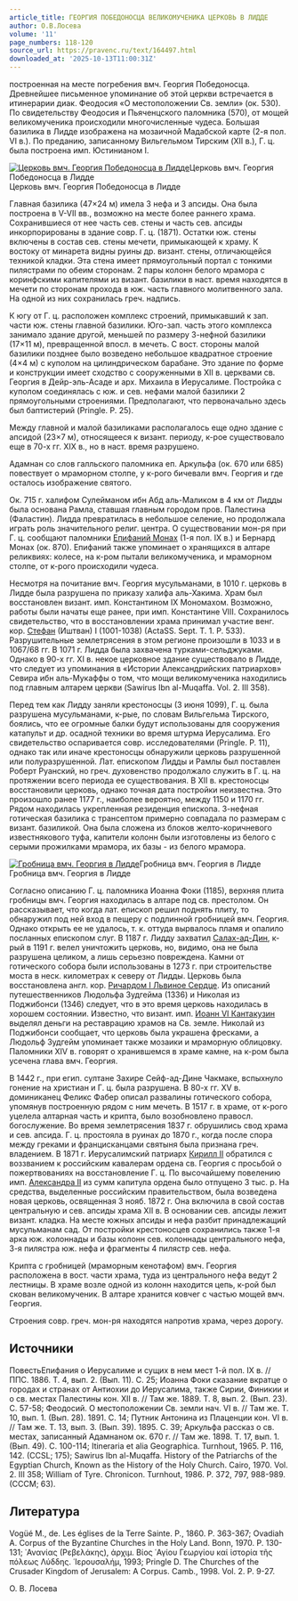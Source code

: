 ```yaml
---
article_title: ГЕОРГИЯ ПОБЕДОНОСЦА ВЕЛИКОМУЧЕНИКА ЦЕРКОВЬ В ЛИДДЕ
author: О.В.Лосева
volume: '11'
page_numbers: 118-120
source_url: https://pravenc.ru/text/164497.html
downloaded_at: '2025-10-13T11:00:31Z'
---
```


построенная на месте погребения вмч. Георгия Победоносца. Древнейшее письменное упоминание об этой церкви встречается в итинерарии диак. Феодосия «О местоположении Св. земли» (ок. 530). По свидетельству Феодосия и Пьяченцского паломника (570), от мощей великомученика происходили многочисленные чудеса. Большая базилика в Лидде изображена на мозаичной Мадабской карте (2-я пол. VI в.). По преданию, записанному Вильгельмом Тирским (XII в.), Г. ц. была построена имп. Юстинианом I.

[![Церковь вмч. Георгия Победоносца в Лидде](https://pravenc.ru/data/411/468/1234/i200.jpg "Кликните для увеличения картинки")](https://pravenc.ru/data/411/468/1234/i400.jpg)Церковь вмч. Георгия Победоносца в Лидде  
Церковь вмч. Георгия Победоносца в Лидде

Главная базилика (47×24 м) имела 3 нефа и 3 апсиды. Она была построена в V-VII вв., возможно на месте более раннего храма. Сохранившиеся от нее часть сев. стены и часть сев. апсиды инкорпорированы в здание совр. Г. ц. (1871). Остатки юж. стены включены в состав сев. стены мечети, примыкающей к храму. К востоку от минарета видны руины др. визант. стены, отличающейся техникой кладки. Эта стена имеет прямоугольный портал с тонкими пилястрами по обеим сторонам. 2 пары колонн белого мрамора с коринфскими капителями из визант. базилики в наст. время находятся в мечети по сторонам прохода в юж. часть главного молитвенного зала. На одной из них сохранилась греч. надпись.

К югу от Г. ц. расположен комплекс строений, примыкавший к зап. части юж. стены главной базилики. Юго-зап. часть этого комплекса занимало здание другой, меньшей по размеру 3-нефной базилики (17×11 м), превращенной впосл. в мечеть. С вост. стороны малой базилики позднее было возведено небольшое квадратное строение (4×4 м) с куполом на цилиндрическом барабане. Это здание по форме и конструкции имеет сходство с сооруженными в XII в. церквами св. Георгия в Дейр-эль-Асаде и арх. Михаила в Иерусалиме. Постройка с куполом соединялась с юж. и сев. нефами малой базилики 2 прямоугольными строениями. Предполагают, что первоначально здесь был баптистерий (Pringle. P. 25).

Между главной и малой базиликами располагалось еще одно здание с апсидой (23×7 м), относящееся к визант. периоду, к-рое существовало еще в 70-х гг. XIX в., но в наст. время разрушено.

Адамнан со слов галльского паломника еп. Аркульфа (ок. 670 или 685) повествует о мраморном столпе, у к-рого бичевали вмч. Георгия и где осталось изображение святого.

Ок. 715 г. халифом Сулейманом ибн Абд аль-Маликом в 4 км от Лидды была основана Рамла, ставшая главным городом пров. Палестина (Фаластин). Лидда превратилась в небольшое селение, но продолжала играть роль значительного религ. центра. О существовании мон-ря при Г. ц. сообщают паломники [Епифаний Монах](<https://pravenc.ru/text/Епифаний Монах.html>) (1-я пол. IX в.) и Бернард Монах (ок. 870). Епифаний также упоминает о хранящихся в алтаре реликвиях: колесе, на к-ром пытали великомученика, и мраморном столпе, от к-рого происходили чудеса.

Несмотря на почитание вмч. Георгия мусульманами, в 1010 г. церковь в Лидде была разрушена по приказу халифа аль-Хакима. Храм был восстановлен визант. имп. Константином IX Мономахом. Возможно, работы были начаты еще ранее, при имп. Константине VIII. Сохранилось свидетельство, что в восстановлении храма принимал участие венг. кор. [Стефан](https://pravenc.ru/text/Стефан.html) (Иштван) I (1001-1038) (ActaSS. Sept. T. 1. P. 533). Разрушительные землетрясения в этом регионе произошли в 1033 и в 1067/68 гг. В 1071 г. Лидда была захвачена турками-сельджуками. Однако в 90-х гг. XI в. некое церковное здание существовало в Лидде, что следует из упоминания в «Истории Александрийских патриархов» Севира ибн аль-Мукаффы о том, что мощи великомученика находились под главным алтарем церкви (Sawirus Ibn al-Muqaffa. Vol. 2. III 358).

Перед тем как Лидду заняли крестоносцы (3 июня 1099), Г. ц. была разрушена мусульманами, к-рые, по словам Вильгельма Тирского, боялись, что ее огромные балки будут использованы для сооружения катапульт и др. осадной техники во время штурма Иерусалима. Его свидетельство оспаривается совр. исследователями (Pringle. P. 11), однако так или иначе крестоносцы обнаружили церковь разрушенной или полуразрушенной. Лат. епископом Лидды и Рамлы был поставлен Роберт Руанский, но греч. духовенство продолжало служить в Г. ц. на протяжении всего периода ее существования. В XII в. крестоносцы восстановили церковь, однако точная дата постройки неизвестна. Это произошло ранее 1177 г., наиболее вероятно, между 1150 и 1170 гг. Рядом находилась укрепленная резиденция епископа. 3-нефная готическая базилика с трансептом примерно совпадала по размерам с визант. базиликой. Она была сложена из блоков желто-коричневого известнякового туфа, капители колонн были изготовлены из белого с серыми прожилками мрамора, их базы - из белого мрамора.

[![Гробница вмч. Георгия в Лидде](https://pravenc.ru/data/428/468/1234/i200.jpg "Кликните для увеличения картинки")](https://pravenc.ru/data/428/468/1234/i400.jpg)Гробница вмч. Георгия в Лидде  
Гробница вмч. Георгия в Лидде

Согласно описанию Г. ц. паломника Иоанна Фоки (1185), верхняя плита гробницы вмч. Георгия находилась в алтаре под св. престолом. Он рассказывает, что когда лат. епископ решил поднять плиту, то обнаружил под ней вход в пещеру с подлинной гробницей вмч. Георгия. Однако открыть ее не удалось, т. к. оттуда вырвалось пламя и опалило посланных епископом слуг. В 1187 г. Лидду захватил [Салах-ад-Дин](https://pravenc.ru/text/Салах-ад-Дин.html), к-рый в 1191 г. велел уничтожить церковь, но, видимо, она не была разрушена целиком, а лишь серьезно повреждена. Камни от готического собора были использованы в 1273 г. при строительстве моста в неск. километрах к северу от Лидды. Церковь была восстановлена англ. кор. [Ричардом I Львиное Сердце](<https://pravenc.ru/text/Ричардом I Львиное Сердце.html>). Из описаний путешественников Людольфа Зудгейма (1336) и Николая из Поджибонси (1346) следует, что в это время церковь находилась в хорошем состоянии. Известно, что визант. имп. [Иоанн VI Кантакузин](<https://pravenc.ru/text/Иоанн VI Кантакузин.html>) выделял деньги на реставрацию храмов на Св. земле. Николай из Поджибонси сообщает, что церковь была украшена фресками, а Людольф Зудгейм упоминает также мозаики и мраморную облицовку. Паломники XIV в. говорят о хранившемся в храме камне, на к-ром была усечена глава вмч. Георгия.

В 1442 г., при егип. султане Захире Сейф-ад-Дине Чакмаке, вспыхнуло гонение на христиан и Г. ц. была разрушена. В 80-х гг. XV в. доминиканец Феликс Фабер описал развалины готического собора, упомянув построенную рядом с ним мечеть. В 1517 г. в храме, от к-рого уцелела алтарная часть и крипта, было возобновлено правосл. богослужение. Во время землетрясения 1837 г. обрушились свод храма и сев. апсида. Г. ц. простояла в руинах до 1870 г., когда после спора между греками и францисканцами святыня была признана греч. владением. В 1871 г. Иерусалимский патриарх [Кирилл II](<https://pravenc.ru/text/Кирилл II.html>) обратился с воззванием к российским кавалерам ордена св. Георгия с просьбой о пожертвованиях на восстановление Г. ц. По высочайшему повелению имп. [Александра II](<https://pravenc.ru/text/Александр II.html>) из сумм капитула ордена было отпущено 3 тыс. р. На средства, выделенные российским правительством, была возведена новая церковь, освященная 3 нояб. 1872 г. Она включила в свой состав центральную и сев. апсиды храма XII в. В основании сев. апсиды лежит визант. кладка. На месте южных апсиды и нефа разбит принадлежащий мусульманам сад. От постройки крестоносцев сохранились также 1-я арка юж. колоннады и базы колонн сев. колоннады центрального нефа, 3-я пилястра юж. нефа и фрагменты 4 пилястр сев. нефа.

Крипта с гробницей (мраморным кенотафом) вмч. Георгия расположена в вост. части храма, туда из центрального нефа ведут 2 лестницы. В храме возле одной из колонн находится цепь, к-рой был скован великомученик. В алтаре хранится ковчег с частью мощей вмч. Георгия.

Строения совр. греч. мон-ря находятся напротив храма, через дорогу.

## Источники

ПовестьЕпифания о Иерусалиме и сущих в нем мест 1-й пол. IX в. // ППС. 1886. Т. 4, вып. 2. (Вып. 11). С. 25; Иоанна Фоки сказание вкратце о городах и странах от Антиохии до Иерусалима, также Сирии, Финикии и о св. местах Палестины кон. XII в. // Там же. 1889. Т. 8, вып. 2. (Вып. 23). С. 57-58; Феодосий. О местоположении Св. земли нач. VI в. // Там же. Т. 10, вып. 1. (Вып. 28). 1891. С. 14; Путник Антонина из Плаценции кон. VI в. // Там же. Т. 13, вып. 3. (Вып. 39). 1895. С. 39; Аркульфа рассказ о св. местах, записанный Адамнаном ок. 670 г. // Там же. 1898. Т. 17, вып. 1. (Вып. 49). С. 100-114; Itineraria et alia Geographica. Turnhout, 1965. P. 116, 142. (CCSL; 175); Sawirus Ibn al-Muqaffa. History of the Patriarchs of the Egyptian Church, Known as the History of the Holy Church. Cairo, 1970. Vol. 2. III 358; William of Tyre. Chronicon. Turnhout, 1986. P. 372, 797, 988-989. (CCCM; 63).

## Литература

Vogüé M., de. Les églises de la Terre Sainte. Р., 1860. P. 363-367; Ovadiah A. Corpus of the Byzantine Churches in the Holy Land. Bonn, 1970. P. 130-131; ᾿Ανανίας (Ρεβελάκης), ἀρχιμ. Βίος ῾Αγίου Γεωργίου καί ἱστορία τῆς πόλεως Λύδδης. ῾Ιερουσαλήμ, 1993; Pringle D. The Churches of the Crusader Kingdom of Jerusalem: A Corpus. Camb., 1998. Vol. 2. P. 9-27.

О. В. Лосева
